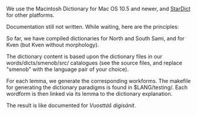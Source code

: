 



We use the Macintosh Dictionary for Mac OS 10.5 and newer, and [StarDict](http://stardict.com) for other platforms.


Documentation still not written. While waiting, here are the principles:


So far, we have compiled dictionaries for North and South Sami, and for Kven (but Kven without morphology).


The dictionary content is based upon the dictionary files in our 
words/dicts/smenob/src/ catalogues (see the source files, and replace
"smenob" with the language pair of your choice). 


For each lemma, we generate the corresponding workforms.
The makefile for generating the dictionary paradigms is found in $LANG/testing/.
Each wordform is then linked via its lemma to the dictionary explanation.


The result is like documented for *Vuosttáš digisánit*.









